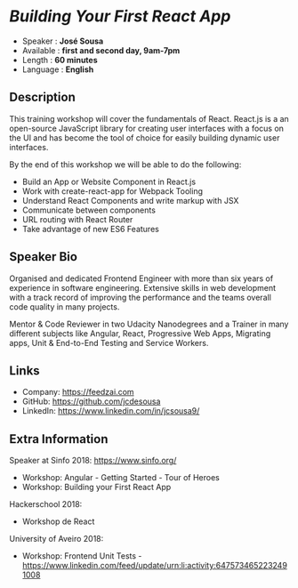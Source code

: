 _Building Your First React App_
=========================

* Speaker   : **José Sousa**
* Available : **first and second day, 9am-7pm**
* Length    : **60 minutes**
* Language  : **English**

Description
-----------

This training workshop will cover the fundamentals of React. React.js is a an open-source JavaScript library for creating user interfaces with a focus on the UI and has become the tool of choice for easily building dynamic user interfaces. 

By the end of this workshop we will be able to do the following: 
* Build an App or Website Component in React.js
* Work with create-react-app for Webpack Tooling
* Understand React Components and write markup with JSX
* Communicate between components
* URL routing with React Router
* Take advantage of new ES6 Features


Speaker Bio
-----------

Organised and dedicated Frontend Engineer with more than six years of experience in software engineering. Extensive skills in web development with a track record of improving the performance and the teams overall code quality in many projects.

Mentor & Code Reviewer in two Udacity Nanodegrees and a Trainer in many different subjects like Angular, React, Progressive Web Apps, Migrating apps, Unit & End-to-End Testing and Service Workers.

Links
-----

* Company: https://feedzai.com
* GitHub: https://github.com/jcdesousa
* LinkedIn: https://www.linkedin.com/in/jcsousa9/

Extra Information
-----------------

Speaker at Sinfo 2018: https://www.sinfo.org/

* Workshop: Angular - Getting Started - Tour of Heroes
* Workshop: Building your First React App

Hackerschool 2018:

* Workshop de React 

University of Aveiro 2018:

* Workshop: Frontend Unit Tests - https://www.linkedin.com/feed/update/urn:li:activity:6475734652232491008